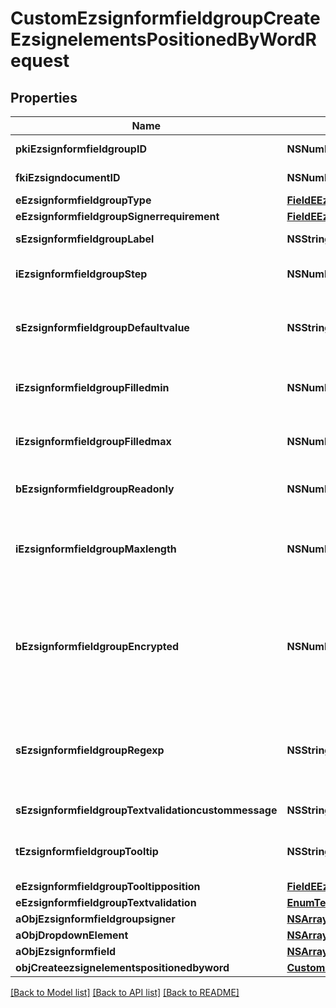 # CustomEzsignformfieldgroupCreateEzsignelementsPositionedByWordRequest

## Properties
Name | Type | Description | Notes
------------ | ------------- | ------------- | -------------
**pkiEzsignformfieldgroupID** | **NSNumber*** | The unique ID of the Ezsignformfieldgroup | [optional] 
**fkiEzsigndocumentID** | **NSNumber*** | The unique ID of the Ezsigndocument | 
**eEzsignformfieldgroupType** | [**FieldEEzsignformfieldgroupType***](FieldEEzsignformfieldgroupType.md) |  | 
**eEzsignformfieldgroupSignerrequirement** | [**FieldEEzsignformfieldgroupSignerrequirement***](FieldEEzsignformfieldgroupSignerrequirement.md) |  | [optional] 
**sEzsignformfieldgroupLabel** | **NSString*** | The Label for the Ezsignformfieldgroup | 
**iEzsignformfieldgroupStep** | **NSNumber*** | The step when the Ezsignsigner will be invited to fill the form fields | 
**sEzsignformfieldgroupDefaultvalue** | **NSString*** | The default value for the Ezsignformfieldgroup  You can use the codes below and they will be replaced at signature time.    | Code | Description | Example | | ------------------------- | ------------ | ------------ | | {sUserFirstname} | The first name of the contact | John | | {sUserLastname} | The last name of the contact | Doe | | {sUserJobtitle} | The job title | Sales Representative | | {sCompany} | Company name | eZmax Solutions Inc. | | {sEmailAddress} | The email address | email@example.com | | {sPhoneE164} | A phone number in E.164 Format | +15149901516 | | {sPhoneE164Cell} | A phone number in E.164 Format | +15149901516 | | [optional] 
**iEzsignformfieldgroupFilledmin** | **NSNumber*** | The minimum number of Ezsignformfield that must be filled in the Ezsignformfieldgroup | 
**iEzsignformfieldgroupFilledmax** | **NSNumber*** | The maximum number of Ezsignformfield that must be filled in the Ezsignformfieldgroup | 
**bEzsignformfieldgroupReadonly** | **NSNumber*** | Whether the Ezsignformfieldgroup is read only or not. | 
**iEzsignformfieldgroupMaxlength** | **NSNumber*** | The maximum length for the value in the Ezsignformfieldgroup  This can only be set if eEzsignformfieldgroupType is **Text** or **Textarea** | [optional] 
**bEzsignformfieldgroupEncrypted** | **NSNumber*** | Whether the Ezsignformfieldgroup is encrypted in the database or not. Encrypted values are not displayed on the Ezsigndocument. This can only be set if eEzsignformfieldgroupType is **Text** or **Textarea** | [optional] 
**sEzsignformfieldgroupRegexp** | **NSString*** | A regular expression to indicate what values are acceptable for the Ezsignformfieldgroup.  This can only be set if eEzsignformfieldgroupType is **Text** or **Textarea** | [optional] 
**sEzsignformfieldgroupTextvalidationcustommessage** | **NSString*** | Description of validation rule. Show by signatory. | [optional] 
**tEzsignformfieldgroupTooltip** | **NSString*** | A tooltip that will be presented to Ezsignsigner about the Ezsignformfieldgroup | [optional] 
**eEzsignformfieldgroupTooltipposition** | [**FieldEEzsignformfieldgroupTooltipposition***](FieldEEzsignformfieldgroupTooltipposition.md) |  | [optional] 
**eEzsignformfieldgroupTextvalidation** | [**EnumTextvalidation***](EnumTextvalidation.md) |  | [optional] 
**aObjEzsignformfieldgroupsigner** | [**NSArray&lt;EzsignformfieldgroupsignerRequestCompound&gt;***](EzsignformfieldgroupsignerRequestCompound.md) |  | 
**aObjDropdownElement** | [**NSArray&lt;CustomDropdownElementRequestCompound&gt;***](CustomDropdownElementRequestCompound.md) |  | [optional] 
**aObjEzsignformfield** | [**NSArray&lt;EzsignformfieldRequestCompound&gt;***](EzsignformfieldRequestCompound.md) |  | 
**objCreateezsignelementspositionedbyword** | [**CustomCreateEzsignelementsPositionedByWordRequest***](CustomCreateEzsignelementsPositionedByWordRequest.md) |  | 

[[Back to Model list]](../README.md#documentation-for-models) [[Back to API list]](../README.md#documentation-for-api-endpoints) [[Back to README]](../README.md)


